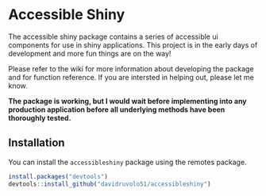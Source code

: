 # Accessible Shiny

The accessible shiny package contains a series of accessible ui components for use in shiny applications. This project is in the early days of development and more fun things are on the way! 

Please refer to the wiki for more information about developing the package and for function reference. If you are intersted in helping out, please let me know. 

**The package is working, but I would wait before implementing into any production application before all underlying methods have been thoroughly tested.**

## Installation

You can install the `accessibleshiny` package using the remotes package.

```r
install.packages("devtools")
devtools::install_github("davidruvolo51/accessibleshiny")
```